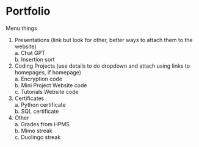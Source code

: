 # Portfolio
Menu things
  1. Presentations (link but look for other, better ways to attach them to the website)<br>
    a. Chat GPT<br>
    b. Insertion sort<br>
  3. Coding Projects (use details to do dropdown and attach using links to homepages, if homepage)<br>
    a. Encryption code<br>
    b. Mini Project Website code<br>
    c. Tutorials Website code<br>
  4. Certificates<br>
    a. Python certificate<br>
    b. SQL certificate<br>
  5. Other<br>
    a. Grades from HPMS<br>
    b. Mimo streak<br>
    c. Duolingo streak<br>
